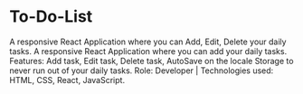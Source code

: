 # To-Do-List
A responsive React Application where you can Add, Edit, Delete your daily tasks.
A responsive React Application where you can add your daily tasks.
Features: Add task, Edit task, Delete task, AutoSave on the locale Storage to never run out of your daily tasks.
Role: Developer | Technologies used: HTML, CSS, React, JavaScript.